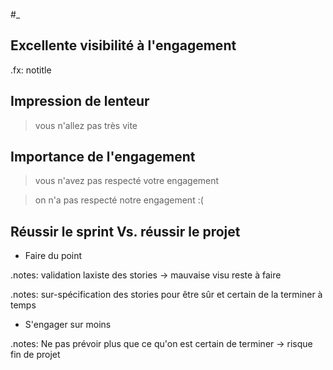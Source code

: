 #_

## Excellente visibilité à l'engagement

.fx: notitle

## Impression de lenteur

> vous n'allez pas très vite


## Importance de l'engagement

> vous n'avez pas respecté votre engagement

> on n'a pas respecté notre engagement :(

## Réussir le sprint Vs. réussir le projet

* Faire du point

.notes: validation laxiste des stories -> mauvaise visu reste à faire

.notes: sur-spécification des stories pour être sûr et certain de la terminer à temps

* S'engager sur moins

.notes: Ne pas prévoir plus que ce qu'on est certain de terminer -> risque fin de projet


